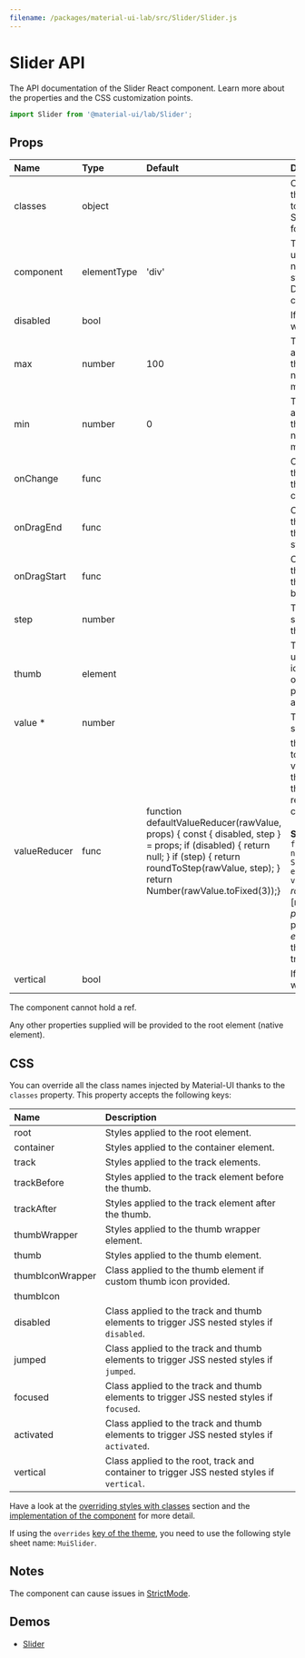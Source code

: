 ```yaml
---
filename: /packages/material-ui-lab/src/Slider/Slider.js
---
```


<!--- This documentation is automatically generated, do not try to edit it. -->

# Slider API

<p class="description">The API documentation of the Slider React component. Learn more about the properties and the CSS customization points.</p>

```js
import Slider from '@material-ui/lab/Slider';
```



## Props

| Name | Type | Default | Description |
|:-----|:-----|:--------|:------------|
| <span class="prop-name">classes</span> | <span class="prop-type">object</span> |  | Override or extend the styles applied to the component. See [CSS API](#css) below for more details. |
| <span class="prop-name">component</span> | <span class="prop-type">elementType</span> | <span class="prop-default">'div'</span> | The component used for the root node. Either a string to use a DOM element or a component. |
| <span class="prop-name">disabled</span> | <span class="prop-type">bool</span> |  | If `true`, the slider will be disabled. |
| <span class="prop-name">max</span> | <span class="prop-type">number</span> | <span class="prop-default">100</span> | The maximum allowed value of the slider. Should not be equal to min. |
| <span class="prop-name">min</span> | <span class="prop-type">number</span> | <span class="prop-default">0</span> | The minimum allowed value of the slider. Should not be equal to max. |
| <span class="prop-name">onChange</span> | <span class="prop-type">func</span> |  | Callback function that is fired when the slider's value changed. |
| <span class="prop-name">onDragEnd</span> | <span class="prop-type">func</span> |  | Callback function that is fired when the slide has stopped moving. |
| <span class="prop-name">onDragStart</span> | <span class="prop-type">func</span> |  | Callback function that is fired when the slider has begun to move. |
| <span class="prop-name">step</span> | <span class="prop-type">number</span> |  | The granularity the slider can step through values. |
| <span class="prop-name">thumb</span> | <span class="prop-type">element</span> |  | The component used for the slider icon. This is optional, if provided should be a react element. |
| <span class="prop-name required">value&nbsp;*</span> | <span class="prop-type">number</span> |  | The value of the slider. |
| <span class="prop-name">valueReducer</span> | <span class="prop-type">func</span> | <span class="prop-default">function defaultValueReducer(rawValue, props) {  const { disabled, step } = props;  if (disabled) {    return null;  }  if (step) {    return roundToStep(rawValue, step);  }  return Number(rawValue.toFixed(3));}</span> | the reducer used to process the value emitted from the slider. If `null` or the same value is returned no change is emitted.<br><br>**Signature:**<br>`function(rawValue: number, props: SliderProps, event: Event) => void`<br>*rawValue:* value in [min, max]<br>*props:* current props of the Slider<br>*event:* the event the change was triggered from |
| <span class="prop-name">vertical</span> | <span class="prop-type">bool</span> |  | If `true`, the slider will be vertical. |

The component cannot hold a ref.

Any other properties supplied will be provided to the root element (native element).

## CSS

You can override all the class names injected by Material-UI thanks to the `classes` property.
This property accepts the following keys:


| Name | Description |
|:-----|:------------|
| <span class="prop-name">root</span> | Styles applied to the root element.
| <span class="prop-name">container</span> | Styles applied to the container element.
| <span class="prop-name">track</span> | Styles applied to the track elements.
| <span class="prop-name">trackBefore</span> | Styles applied to the track element before the thumb.
| <span class="prop-name">trackAfter</span> | Styles applied to the track element after the thumb.
| <span class="prop-name">thumbWrapper</span> | Styles applied to the thumb wrapper element.
| <span class="prop-name">thumb</span> | Styles applied to the thumb element.
| <span class="prop-name">thumbIconWrapper</span> | Class applied to the thumb element if custom thumb icon provided.
| <span class="prop-name">thumbIcon</span> | 
| <span class="prop-name">disabled</span> | Class applied to the track and thumb elements to trigger JSS nested styles if `disabled`.
| <span class="prop-name">jumped</span> | Class applied to the track and thumb elements to trigger JSS nested styles if `jumped`.
| <span class="prop-name">focused</span> | Class applied to the track and thumb elements to trigger JSS nested styles if `focused`.
| <span class="prop-name">activated</span> | Class applied to the track and thumb elements to trigger JSS nested styles if `activated`.
| <span class="prop-name">vertical</span> | Class applied to the root, track and container to trigger JSS nested styles if `vertical`.

Have a look at the [overriding styles with classes](/customization/components/#overriding-styles-with-classes) section
and the [implementation of the component](https://github.com/mui-org/material-ui/blob/master/packages/material-ui-lab/src/Slider/Slider.js)
for more detail.

If using the `overrides` [key of the theme](/customization/themes/#css),
you need to use the following style sheet name: `MuiSlider`.

## Notes

The component can cause issues in [StrictMode](https://reactjs.org/docs/strict-mode.html).

## Demos

- [Slider](/components/slider/)

